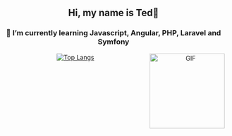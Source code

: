 

<!--
**TedCbk/TedCbk** is a ✨ _special_ ✨ repository because its `README.md` (this file) appears on your GitHub profile.

Here are some ideas to get you started:

- 🔭 I’m currently working on ...
- 🌱 I’m currently learning ...
- 👯 I’m looking to collaborate on ...
- 🤔 I’m looking for help with ...
- 💬 Ask me about ...
- 📫 How to reach me: ...
- 😄 Pronouns: ...
- ⚡ Fun fact: ...
-->
<div align="center">
  <h2>Hi, my name is Ted👋</h1> 
  <h3>🌱 I’m currently learning Javascript, Angular, PHP, Laravel and Symfony</h3>
  <img align="right" alt="GIF" height="170px" src="https://media.giphy.com/media/7ZjmsISzWnreE/giphy.gif" />

[![Top Langs](https://github-readme-stats.vercel.app/api/top-langs/?username=TedCbk&langs_count=3&bg_color=242121&text_color=ebe6e6)](https://github.com/TedCbk/github-readme-stats)
</div>
